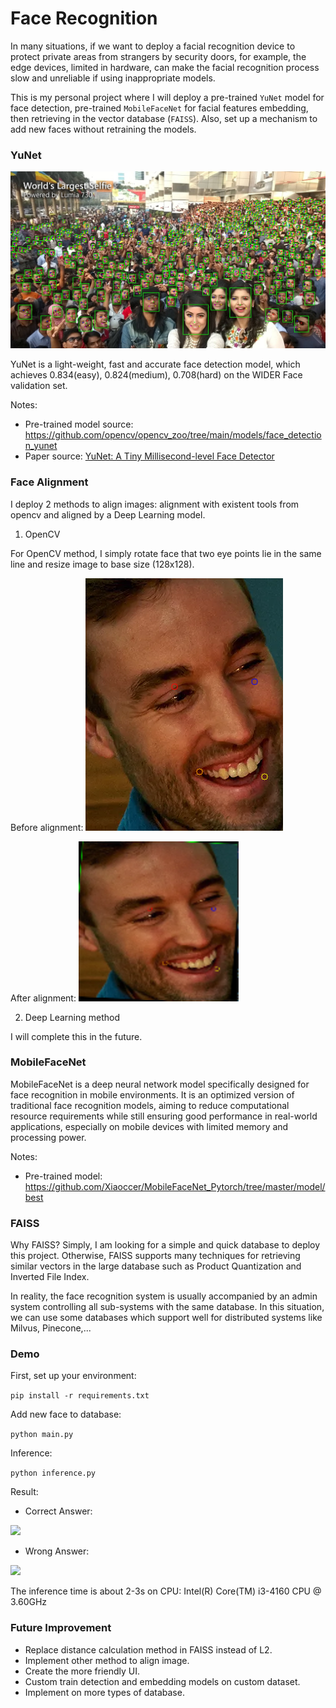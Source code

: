 # Face Recognition

In many situations, if we want to deploy a facial recognition device to protect private areas from strangers by security doors, for example, the edge devices, limited in hardware, can make the facial recognition process slow and unreliable if using inappropriate models. 

This is my personal project where I will deploy a pre-trained `YuNet` model for face detection, pre-trained `MobileFaceNet` for facial features embedding, then retrieving in the vector database (`FAISS`). Also, set up a mechanism to add new faces without retraining the models. 

### YuNet

![](images/readme/largest_selfie.jpg)

YuNet is a light-weight, fast and accurate face detection model, which achieves 0.834(easy), 0.824(medium), 0.708(hard) on the WIDER Face validation set.

Notes:
- Pre-trained model source: https://github.com/opencv/opencv_zoo/tree/main/models/face_detection_yunet
- Paper source: [YuNet: A Tiny Millisecond-level Face Detector](https://link.springer.com/article/10.1007/s11633-023-1423-y)

### Face Alignment

I deploy 2 methods to align images: alignment with existent tools from opencv and aligned by a Deep Learning model.

1. OpenCV

For OpenCV method, I simply rotate face that two eye points lie in the same line and resize image to base size (128x128).

Before alignment:
![Image1](images/readme/before_alignment2.png) 

After alignment:
![Image2](images/readme/after_alignment2.png)

2. Deep Learning method

I will complete this in the future.

### MobileFaceNet

MobileFaceNet is a deep neural network model specifically designed for face recognition in mobile environments. It is an optimized version of traditional face recognition models, aiming to reduce computational resource requirements while still ensuring good performance in real-world applications, especially on mobile devices with limited memory and processing power.

Notes:
- Pre-trained model: https://github.com/Xiaoccer/MobileFaceNet_Pytorch/tree/master/model/best

### FAISS

Why FAISS? Simply, I am looking for a simple and quick database to deploy this project. Otherwise, FAISS supports many techniques for retrieving similar vectors in the large database such as Product Quantization and Inverted File Index. 

In reality, the face recognition system is usually accompanied by an admin system controlling all sub-systems with the same database. In this situation, we can use some databases which support well for distributed systems like Milvus, Pinecone,...

### Demo

First, set up your environment:

```pip install -r requirements.txt```

Add new face to database:

```python main.py```

Inference:

```python inference.py```

Result:

- Correct Answer: 

![](images/readme/correct_answer.png)

- Wrong Answer:

![](images/readme/wrong_answer.png)

The inference time is about 2-3s on CPU: Intel(R) Core(TM) i3-4160 CPU @ 3.60GHz

### Future Improvement

- Replace distance calculation method in FAISS instead of L2.
- Implement other method to align image.
- Create the more friendly UI.
- Custom train detection and embedding models on custom dataset.
- Implement on more types of database.





